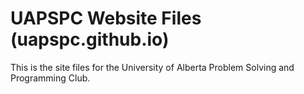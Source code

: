 # UAPSPC Website Files (uapspc.github.io)
This is the site files for the University of Alberta Problem Solving and Programming Club.
